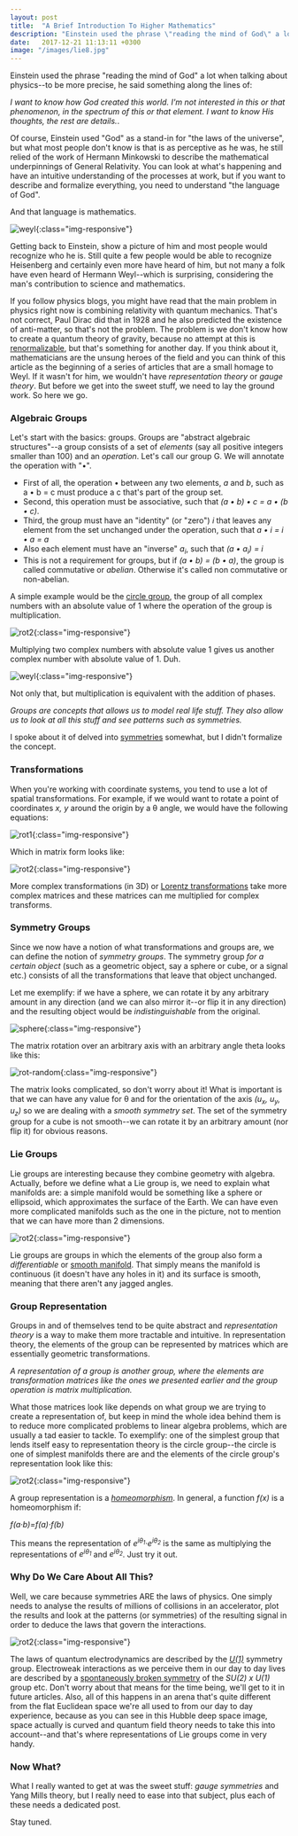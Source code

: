 ```yaml
---
layout: post
title:  "A Brief Introduction To Higher Mathematics"
description: "Einstein used the phrase \"reading the mind of God\" a lot when talking about physics--to be more precise, he said something along the lines of: <i>I want to know how God created this world. I'm not interested in this or that phenomenon, in the spectrum of this or that element. I want to know His thoughts, the rest are details.</i>"
date:   2017-12-21 11:13:11 +0300
image: "/images/lie8.jpg"
---
```

Einstein used the phrase "reading the mind of God" a lot when talking about physics--to be more precise, he said something along the lines of:

*I want to know how God created this world. I'm not interested in this or that phenomenon, in the spectrum of this or that element. I want to know His thoughts, the rest are details.*.

Of course, Einstein used "God" as a stand-in for "the laws of the universe", but what most people don't know is that is as perceptive as he was, he still relied of the work of Hermann Minkowski to describe the mathematical underpinnings of General Relativity. You can look at what's happening and have an intuitive understanding of the processes at work, but if you want to describe and formalize everything, you need to understand "the language of God".

And that language is mathematics.

![weyl](/images/weyl.png){:class="img-responsive"}

Getting back to Einstein, show a picture of him and most people would recognize who he is. Still quite a few people would be able to recognize Heisenberg and certainly even more have heard of him, but not many a folk have even heard of Hermann Weyl--which is surprising, considering the man's contribution to science and mathematics.

If you follow physics blogs, you might have read that the main problem in physics right now is combining relativity with quantum mechanics. That's not correct, Paul Dirac did that in 1928 and he also predicted the existence of anti-matter, so that's not the problem. The problem is we don't know how to create a quantum theory of gravity, because no attempt at this is [renormalizable](https://en.wikipedia.org/wiki/Renormalization), but that's something for another day. If you think about it, mathematicians are the unsung heroes of the field and you can think of this article as the beginning of a series of articles that are a small homage to Weyl. If it wasn't for him, we wouldn't have *representation theory* or *gauge theory*. But before we get into the sweet stuff, we need to lay the ground work. So here we go.

### Algebraic Groups
Let's start with the basics: groups. Groups are "abstract algebraic structures"--a group consists of a set of *elements* (say all positive integers smaller than 100) and an *operation*. Let's call our group G. We will annotate the operation with "•".

* First of all, the operation • between any two elements, *a* and *b*, such as a • b = c must produce a c that's part of the group set.
* Second, this operation must be associative, such that *(a • b) • c = a • (b • c)*.
* Third, the group must have an "identity" (or "zero") *i* that leaves any element from the set unchanged under the operation, such that *a • i = i • a = a*
* Also each element must have an "inverse" *a<sub>i</sub>*, such that *(a • a<sub>i</sub>) = i*
* This is not a requirement for groups, but if *(a • b) = (b • a)*, the group is called commutative or *abelian*. Otherwise it's called non commutative or non-abelian.

A simple example would be the [circle group](https://en.wikipedia.org/wiki/Unitary_group), the group of all complex numbers with an absolute value of 1 where the operation of the group is multiplication.

![rot2](/images/circle.png){:class="img-responsive"}

Multiplying two complex numbers with absolute value 1 gives us another complex number with absolute value of 1. Duh.

![weyl](/images/modulo.svg){:class="img-responsive"}

Not only that, but multiplication is equivalent with the addition of phases.

*Groups are concepts that allows us to model real life stuff. They also allow us to look at all this stuff and see patterns such as symmetries.*

I spoke about it of delved into [symmetries]() somewhat, but I didn't formalize the concept.

### Transformations
When you're working with coordinate systems, you tend to use a lot of spatial transformations. For example, if we would want to rotate a point of coordinates *x, y* around the origin by a &theta; angle, we would have the following equations:

![rot1](/images/rot1.svg){:class="img-responsive"}

Which in matrix form looks like:

![rot2](/images/rot2.svg){:class="img-responsive"}

More complex transformations (in 3D) or [Lorentz transformations](https://en.wikipedia.org/wiki/Lorentz_transformation) take more complex matrices and these matrices can me multiplied for complex transforms.

### Symmetry Groups
Since we now have a notion of what transformations and groups are, we can define the notion of *symmetry groups*. The symmetry group *for a certain object* (such as a geometric object, say a sphere or cube, or a signal etc.) consists of all the transformations that leave that object unchanged.

Let me exemplify: if we have a sphere, we can rotate it by any arbitrary amount in any direction (and we can also mirror it--or flip it in any direction) and the resulting object would be *indistinguishable* from the original.

![sphere](/images/sphere.svg){:class="img-responsive"}

The matrix rotation over an arbitrary axis with an arbitrary angle theta looks like this:

![rot-random](/images/rot-random.svg){:class="img-responsive"}

The matrix looks complicated, so don't worry about it! What is important is that we can have any value for &theta; and for the orientation of the axis *(u<sub>x</sub>, u<sub>y</sub>, u<sub>z</sub>)* so we are dealing with a *smooth symmetry set*. The set of the symmetry group for a cube is not smooth--we can rotate it by an arbitrary amount (nor flip it) for obvious reasons.

### Lie Groups
Lie groups are interesting because they combine geometry with algebra. Actually, before we define what a Lie group is, we need to explain what manifolds are: a simple manifold would be something like a sphere or ellipsoid, which approximates the surface of the Earth. We can have even more complicated manifolds such as the one in the picture, not to mention that we can have more than 2 dimensions.

![rot2](/images/manifold.PNG){:class="img-responsive"}

Lie groups are groups in which the elements of the group also form a *differentiable* or [smooth manifold](https://en.wikipedia.org/wiki/Differentiable_manifold). That simply means the manifold is continuous (it doesn't have any holes in it) and its surface is smooth, meaning that there aren't any jagged angles.

### Group Representation
Groups in and of themselves tend to be quite abstract and *representation theory* is a way to make them more tractable and intuitive. In representation theory, the elements of the group can be represented by matrices which are essentially geometric transformations.

*A representation of a group is another group, where the elements are transformation matrices like the ones we presented earlier and the group operation is matrix multiplication.*

What those matrices look like depends on what group we are trying to create a representation of, but keep in mind the whole idea behind them is to reduce more complicated problems to linear algebra problems, which are usually a tad easier to tackle. To exemplify: one of the simplest group that lends itself easy to representation theory is the circle group--the circle is one of simplest manifolds there are and the elements of the circle group's representation look like this:

![rot2](/images/representation.svg){:class="img-responsive"}

A group representation is a [*homeomorphism*](https://en.wikipedia.org/wiki/Homeomorphism). In general, a function *f(x)* is a homeomorphism if:

*f(a·b)=f(a)·f(b)*

This means the representation of *e<sup>i&theta;<sub>1</sub></sup>·e<sup>i&theta;<sub>2</sub></sup>* is the same as multiplying the representations of  *e<sup>i&theta;<sub>1</sub></sup>* and *e<sup>i&theta;<sub>2</sub></sup>*. Just try it out.

### Why Do We Care About All This?
Well, we care because symmetries ARE the laws of physics. One simply needs to analyse the results of millions of collisions in an accelerator, plot the results and look at the patterns (or symmetries) of the resulting signal in order to deduce the laws that govern the interactions.

![rot2](/images/curved.jpg){:class="img-responsive"}

The laws of quantum electrodynamics are described by the *[U(1)](https://en.wikipedia.org/wiki/Unitary_group)* symmetry group. Electroweak interactions as we perceive them in our day to day lives are described by a [spontaneously broken symmetry](https://en.wikipedia.org/wiki/Spontaneous_symmetry_breaking) of the *SU(2) x U(1)* group etc. Don't worry about that means for the time being, we'll get to it in future articles. Also, all of this happens in an arena that's quite different from the flat Euclidean space we're all used to from our day to day experience, because as you can see in this Hubble deep space image, space actually is curved and quantum field theory needs to take this into account--and that's where representations of Lie groups come in very handy.

### Now What?
What I really wanted to get at was the sweet stuff: *gauge symmetries* and Yang Mills theory, but I really need to ease into that subject, plus each of these needs a dedicated post.

Stay tuned.
